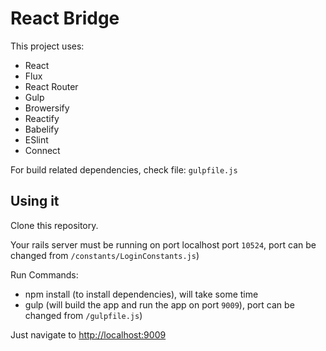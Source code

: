 # React Bridge

This project uses:
- React
- Flux
- React Router
- Gulp
- Browersify
- Reactify
- Babelify
- ESlint
- Connect

For build related dependencies, check file: `gulpfile.js`

## Using it

Clone this repository.

Your rails server must be running on port localhost port `10524`, port can be changed from `/constants/LoginConstants.js`)

Run Commands:
- npm install (to install dependencies), will take some time
- gulp (will build the app and run the app on port `9009`), port can be changed from `/gulpfile.js`)


Just navigate to [http://localhost:9009](http://localhost:9009)
